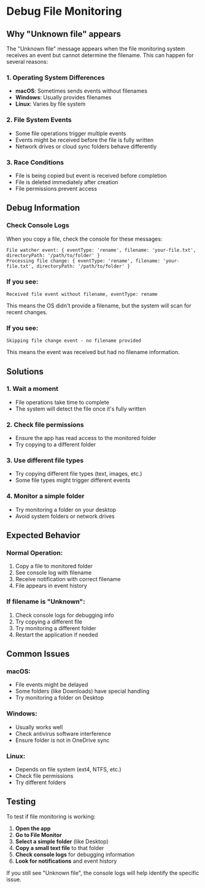# Debug File Monitoring

## Why "Unknown file" appears

The "Unknown file" message appears when the file monitoring system receives an event but cannot determine the filename. This can happen for several reasons:

### 1. **Operating System Differences**
- **macOS**: Sometimes sends events without filenames
- **Windows**: Usually provides filenames
- **Linux**: Varies by file system

### 2. **File System Events**
- Some file operations trigger multiple events
- Events might be received before the file is fully written
- Network drives or cloud sync folders behave differently

### 3. **Race Conditions**
- File is being copied but event is received before completion
- File is deleted immediately after creation
- File permissions prevent access

## Debug Information

### Check Console Logs
When you copy a file, check the console for these messages:

```
File watcher event: { eventType: 'rename', filename: 'your-file.txt', directoryPath: '/path/to/folder' }
Processing file change: { eventType: 'rename', filename: 'your-file.txt', directoryPath: '/path/to/folder' }
```

### If you see:
```
Received file event without filename, eventType: rename
```
This means the OS didn't provide a filename, but the system will scan for recent changes.

### If you see:
```
Skipping file change event - no filename provided
```
This means the event was received but had no filename information.

## Solutions

### 1. **Wait a moment**
- File operations take time to complete
- The system will detect the file once it's fully written

### 2. **Check file permissions**
- Ensure the app has read access to the monitored folder
- Try copying to a different folder

### 3. **Use different file types**
- Try copying different file types (text, images, etc.)
- Some file types might trigger different events

### 4. **Monitor a simple folder**
- Try monitoring a folder on your desktop
- Avoid system folders or network drives

## Expected Behavior

### Normal Operation:
1. Copy a file to monitored folder
2. See console log with filename
3. Receive notification with correct filename
4. File appears in event history

### If filename is "Unknown":
1. Check console logs for debugging info
2. Try copying a different file
3. Try monitoring a different folder
4. Restart the application if needed

## Common Issues

### macOS:
- File events might be delayed
- Some folders (like Downloads) have special handling
- Try monitoring a folder on Desktop

### Windows:
- Usually works well
- Check antivirus software interference
- Ensure folder is not in OneDrive sync

### Linux:
- Depends on file system (ext4, NTFS, etc.)
- Check file permissions
- Try different folders

## Testing

To test if file monitoring is working:

1. **Open the app**
2. **Go to File Monitor**
3. **Select a simple folder** (like Desktop)
4. **Copy a small text file** to that folder
5. **Check console logs** for debugging information
6. **Look for notifications** and event history

If you still see "Unknown file", the console logs will help identify the specific issue. 